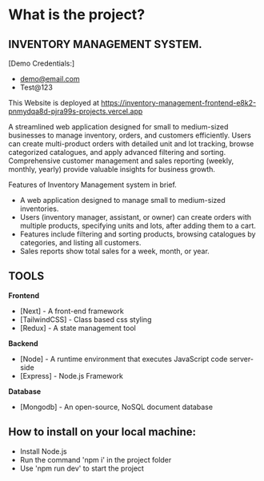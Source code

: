 # What is the project?

## INVENTORY MANAGEMENT SYSTEM.

[Demo Credentials:]
- demo@email.com
- Test@123
  
This Website is deployed at https://inventory-management-frontend-e8k2-pnmydqa8d-pjra99s-projects.vercel.app

A streamlined web application designed for small to medium-sized businesses to manage inventory, orders, and customers efficiently. Users can create multi-product orders with detailed unit and lot tracking, browse categorized catalogues, and apply advanced filtering and sorting. Comprehensive customer management and sales reporting (weekly, monthly, yearly) provide valuable insights for business growth.

Features of Inventory Management system in brief.

- A web application designed to manage small to medium-sized inventories.
- Users (inventory manager, assistant, or owner) can create orders with multiple products, specifying units and lots, after adding them to a cart.
- Features include filtering and sorting products, browsing catalogues by categories, and listing all customers.
- Sales reports show total sales for a week, month, or year.

## TOOLS

**Frontend**
- [Next] - A front-end framework
- [TailwindCSS] - Class based css styling
- [Redux] - A state management tool

**Backend**
- [Node] - A runtime environment that executes JavaScript code server-side
- [Express] - Node.js Framework

**Database**
- [Mongodb] - An open-source, NoSQL document database

## How to install on your local machine:

- Install Node.js
- Run the command 'npm i' in the project folder
- Use 'npm run dev' to start the project
